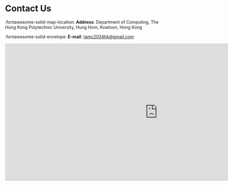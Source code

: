 
# **Contact Us**

<!-- :fontawesome-solid-clock: **Opening Hours**: Monday to Friday: 9:00 am - 12:45 pm and 2:00 pm - 6:00 pm
Saturdays, Sundays and Public Holidays: Closed -->

:fontawesome-solid-map-location: **Address**: Department of Computing, The Hong Kong Polytechnic University, Hung Hom, Kowloon, Hong Kong

:fontawesome-solid-envelope: **E-mail**: tamc2024hk@gmail.com

<iframe src="https://www.google.com/maps/embed?pb=!1m18!1m12!1m3!1d598.3804055536639!2d114.18036981484367!3d22.303933906802158!2m3!1f0!2f0!3f0!3m2!1i1024!2i768!4f13.1!3m3!1m2!1s0x340400e631773cc1%3A0xf3c7da8d83142e6b!2sThe%20Hong%20Kong%20Polytechnic%20University%20Mong%20Man%20Wai%20Building!5e0!3m2!1szh-CN!2shk!4v1691222300572!5m2!1szh-CN!2shk" width="1000" height="450" style="border:0;" allowfullscreen="" loading="lazy" referrerpolicy="no-referrer-when-downgrade"></iframe>